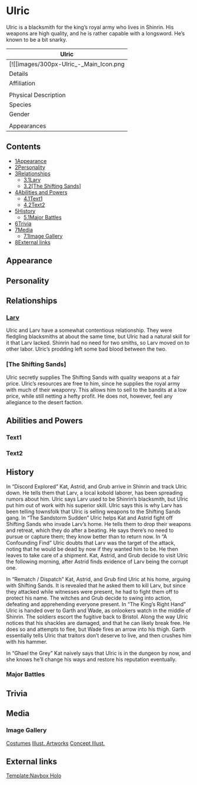 # Ulric

Ulric is a blacksmith for the king’s royal army who lives in Shinrin. His weapons are high quality, and he is rather capable with a longsword. He’s known to be a bit snarky.

| Ulric |
| --- |
| [![[images/300px-Ulric_-_Main_Icon.png|Image]]](/wiki/File:Ulric_-_Main_Icon.png)<br>_"I am a blacksmith for the king’s royal army! A shaper of steel, just as Larv used to be."_ |
| Details |
| Affiliation | Kingdom of Elluryah, Shifting Sands |
|  |
| Physical Description |
| Species | Human |
| Gender | Male |
|  |
| Appearances |

## Contents

- [1Appearance](#Appearance)
- [2Personality](#Personality)
- [3Relationships](#Relationships)
  - [3.1Larv](#Larv)
  - [3.2\[The Shifting Sands\]](#[The_Shifting_Sands])
- [4Abilities and Powers](#Abilities_and_Powers)
  - [4.1Text1](#Text1)
  - [4.2Text2](#Text2)
- [5History](#History)
  - [5.1Major Battles](#Major_Battles)
- [6Trivia](#Trivia)
- [7Media](#Media)
  - [7.1Image Gallery](#Image_Gallery)
- [8External links](#External_links)

## Appearance

## Personality

## Relationships

### [Larv](/wiki/Larv "Larv")

Ulric and Larv have a somewhat contentious relationship. They were fledgling blacksmiths at about the same time, but Ulric had a natural skill for it that Larv lacked. Shinrin had no need for two smiths, so Larv moved on to other labor. Ulric’s prodding left some bad blood between the two.

### \[The Shifting Sands\]

Ulric secretly supplies The Shifting Sands with quality weapons at a fair price. Ulric’s resources are free to him, since he supplies the royal army with much of their weaponry. This allows him to sell to the bandits at a low price, while still netting a hefty profit. He does not, however, feel any allegiance to the desert faction.

## Abilities and Powers

### Text1

### Text2

## History

In “Discord Explored” Kat, Astrid, and Grub arrive in Shinrin and track Ulric down. He tells them that Larv, a local kobold laborer, has been spreading rumors about him. Ulric says Larv used to be Shinrin’s blacksmith, but Ulric put him out of work with his superior skill. Ulric says this is why Larv has been telling townsfolk that Ulric is selling weapons to the Shifting Sands gang. In “The Sandstorm Sudden” Ulric helps Kat and Astrid fight off Shifting Sands who invade Larv’s home. He tells them to drop their weapons and retreat, which they do after a beating. He says there’s no need to pursue or capture them; they know better than to return now. In “A Confounding Find” Ulric doubts that Larv was the target of the attack, noting that he would be dead by now if they wanted him to be. He then leaves to take care of a shipment. Kat, Astrid, and Grub decide to visit Ulric the following morning, after Astrid finds evidence of Larv being the corrupt one.

In “Rematch / Dispatch” Kat, Astrid, and Grub find Ulric at his home, arguing with Shifting Sands. It is revealed that he asked them to kill Larv, but since they attacked while witnesses were present, he had to fight them off to protect his name. The witches and Grub decide to swing into action, defeating and apprehending everyone present. In “The King’s Right Hand” Ulric is handed over to Garth and Wade, as onlookers watch in the middle of Shinrin. The soldiers escort the fugitive back to Bristol. Along the way Ulric notices that his shackles are damaged, and that he can likely break free. He does so and attempts to flee, but Wade fires an arrow into his thigh. Garth essentially tells Ulric that traitors don’t deserve to live, and then crushes him with his hammer.

In “Ghael the Grey” Kat naively says that Ulric is in the dungeon by now, and she knows he’ll change his ways and restore his reputation eventually.

### Major Battles

## Trivia

## Media

### Image Gallery

[Costumes](#tabber-tabpanel-Costumes-0) [Illust. Artworks](#tabber-tabpanel-Illust._Artworks-0) [Concept Illust.](#tabber-tabpanel-Concept_Illust.-0)

## External links

[Template:Navbox Holo](/wiki/Template:Navbox_Holo?action=edit&redlink=1 "Template:Navbox Holo (page does not exist)")